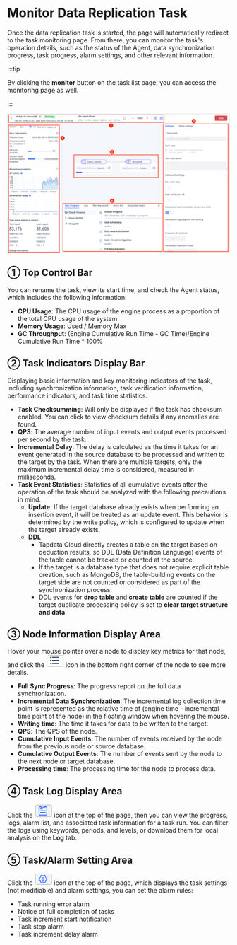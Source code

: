 # Monitor Data Replication Task

Once the data replication task is started, the page will automatically redirect to the task monitoring page. From there, you can monitor the task's operation details, such as the status of the Agent, data synchronization progress, task progress, alarm settings, and other relevant information.

:::tip

By clicking the **monitor** button on the task list page, you can access the monitoring page as well.

:::

![](../../images/monitor_copy_task_overview.png)



## ① Top Control Bar

You can rename the task, view its start time, and check the Agent status, which includes the following information:

* **CPU Usage**: The CPU usage of the engine process as a proportion of the total CPU usage of the system.
* **Memory Usage**: Used / Memory Max
* **GC Throughput**: (Engine Cumulative Run Time - GC Time)/Engine Cumulative Run Time * 100%



## ② Task Indicators Display Bar

Displaying basic information and key monitoring indicators of the task, including synchronization information, task verification information, performance indicators, and task time statistics.

* **Task Checksumming**: Will only be displayed if the task has checksum enabled. You can click to view checksum details if any anomalies are found.
* **QPS**: The average number of input events and output events processed per second by the task.
* **Incremental Delay**: The delay is calculated as the time it takes for an event generated in the source database to be processed and written to the target by the task. When there are multiple targets, only the maximum incremental delay time is considered, measured in milliseconds.
* **Task Event Statistics**: Statistics of all cumulative events after the operation of the task should be analyzed with the following precautions in mind.
   * **Update**: If the target database already exists when performing an insertion event, it will be treated as an update event. This behavior is determined by the write policy, which is configured to update when the target already exists.
   * **DDL**
      * Tapdata Cloud directly creates a table on the target based on deduction results, so DDL (Data Definition Language) events of the table cannot be tracked or counted at the source.
      * If the target is a database type that does not require explicit table creation, such as MongoDB, the table-building events on the target side are not counted or considered as part of the synchronization process.
      * DDL events for **drop table** and **create table** are counted if the target duplicate processing policy is set to **clear target structure and data**.



## ③ Node Information Display Area

Hover your mouse pointer over a node to display key metrics for that node, and click the ![](../../images/node_more_icon.png) icon in the bottom right corner of the node to see more details.

- **Full Sync Progress**: The progress report on the full data synchronization.
- **Incremental Data Synchronization**: The incremental log collection time point is represented as the relative time of (engine time - incremental time point of the node) in the floating window when hovering the mouse.
- **Writing time**: The time it takes for data to be written to the target.
- **QPS**: The QPS of the node.
- **Cumulative Input Events**: The number of events received by the node from the previous node or source database.
- **Cumulative Output Events**: The number of events sent by the node to the next node or target database.
- **Processing time**: The processing time for the node to process data.



## ④ Task Log Display Area

Click the ![](../../images/view_log_icon.png) icon at the top of the page, then you can view the progress, logs, alarm list, and associated task information for a task run. You can filter the logs using keywords, periods, and levels, or download them for local analysis on the **Log** tab.



## ⑤ Task/Alarm Setting Area

Click the ![](../../images/task_setting_icon.png) icon at the top of the page, which displays the task settings (not modifiable) and alarm settings, you can set the alarm rules:

* Task running error alarm
* Notice of full completion of tasks
* Task increment start notification
* Task stop alarm
* Task increment delay alarm

